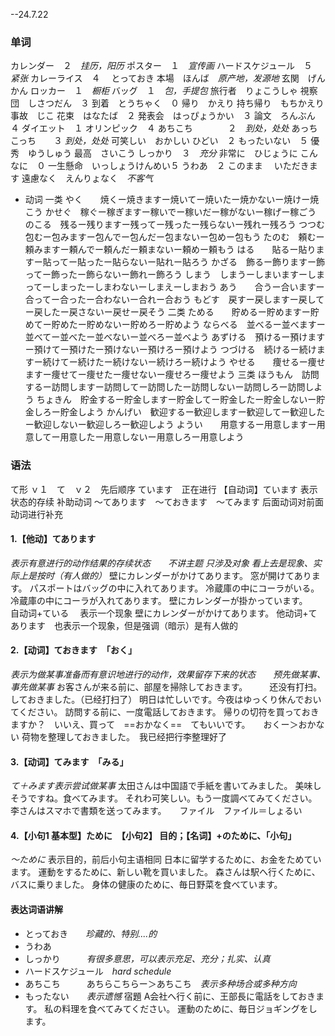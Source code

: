 --24.7.22
### 单词
カレンダー　２　*挂历，阳历*
ポスター　１　*宣传画*
ハードスケジュール　５　*紧张*
カレーライス　４　
とっておき
本場　ほんば　*原产地，发源地*
玄関　げんかん
ロッカー　１　*橱柜*
バッグ　１　*包，手提包*
旅行者　りょこうしゃ
視察団　しさつだん　３
到着　とうちゃく　０
帰り　かえり
持ち帰り　もちかえり
事故　じこ
花束　はなたば　２
発表会　はっぴょうかい　３
論文　ろんぶん　４
ダイエット　１
オリンピック　４
あちこち　　　　２　*到处，处处*
あっちこっち　　３    *到处，处处*
可笑しい　おかしい
ひどい　２
もったいない　５
優秀　ゆうしゅう
最高　さいこう
しっかり　３　*充分*
非常に　ひじょうに
こんなに　０
一生懸命　いっしょうけんめい５
うわあ　２
このまま　
いただきます
遠慮なく　えんりょなく　*不客气*
+ 动词
一类
やく　　焼くー焼きますー焼いてー焼いたー焼かないー焼けー焼こう
かせぐ　稼ぐー稼ぎますー稼いでー稼いだー稼がないー稼げー稼ごう
のこる　残るー残りますー残ってー残ったー残らないー残れー残ろう
つつむ　包むー包みますー包んでー包んだー包まないー包めー包もう
たのむ　頼むー頼みますー頼んでー頼んだー頼まないー頼めー頼もう
はる　　貼るー貼りますー貼ってー貼ったー貼らないー貼れー貼ろう
かざる　飾るー飾りますー飾ってー飾ったー飾らないー飾れー飾ろう
しまう　しまうーしまいますーしまってーしまったーしまわないーしまえーしまおう
あう　　合うー合いますー合ってー合ったー合わないー合れー合おう
もどす　戻すー戻しますー戻してー戻したー戻さないー戻せー戻そう
二类
ためる　　貯めるー貯めますー貯めてー貯めたー貯めないー貯めろー貯めよう
ならべる　並べるー並べますー並べてー並べたー並べないー並べろー並べよう
あずける　預けるー預けますー預けてー預けたー預けないー預けろー預けよう
つづける　続けるー続けますー続けてー続けたー続けないー続けろー続けよう
やせる　　痩せるー痩せますー痩せてー痩せたー痩せないー痩せろー痩せよう
三类
ほうもん　訪問するー訪問しますー訪問してー訪問したー訪問しないー訪問しろー訪問しよう
ちょきん　貯金するー貯金しますー貯金してー貯金したー貯金しないー貯金しろー貯金しよう
かんげい　歓迎するー歓迎しますー歓迎してー歓迎したー歓迎しないー歓迎しろー歓迎しよう
ようい　　用意するー用意しますー用意してー用意したー用意しないー用意しろー用意しよう
### 语法
て形
ｖ１　て　ｖ２　先后顺序
ています　正在进行
【自动词】ています  表示状态的存续
补助动词 ～てあります　～ておきます　～てみます
后面动词对前面动词进行补充
#### 1.【他动】てあります
*表示有意进行的动作结果的存续状态　　不讲主题 只涉及对象
看上去是现象、实际上是按时（有人做的）*
壁にカレンダーがかけてあります。
窓が開けてあります。
パスポートはバッグの中に入れてあります。
冷蔵庫の中にコーラがいる。
冷蔵庫の中にコーラが入れてあります。
壁にカレンダーが掛かっています。　　自动词+ている　 表示一个现象
壁にカレンダーがかけてあります。       他动词+てあります　也表示一个现象，但是强调（暗示）是有人做的
#### 2.【动词】ておきます　「おく」
*表示为做某事准备而有意识地进行的动作，效果留存下来的状态　　预先做某事、事先做某事*
お客さんが来る前に、部屋を掃除しておきます。　　　还没有打扫。  しておきました。（已经打扫了）
明日は忙しいです。今夜はゆっくり休んでおいてください。
訪問する前に、一度電話しておきます。
帰りの切符を買っておきますか？　いいえ、買って　==おかなく==　てもいいです。　　おくー＞おかない
荷物を整理しておきました。　我已经把行李整理好了
#### 3.【动词】てみます　「みる」
*て＋みます表示尝试做某事*
太田さんは中国語で手紙を書いてみました。
美味しそうですね。食べてみます。
それわ可笑しい。もう一度調べてみてください。
李さんはスマホで書類を送ってみます。　　ファイル　ファイル＝しょるい
#### 4.【小句1 基本型】ために　【小句2】 目的；【名词】+のために、「小句」
*～ために* 表示目的，前后小句主语相同
日本に留学するために、お金をためています。
運動をするために、新しい靴を買いました。
森さんは駅へ行くために、バスに乗りました。
身体の健康のために、毎日野菜を食べています。
#### 表达词语讲解
+ とっておき　　*珍藏的、特别....的*
+ うわあ
+ しっかり　　　*有很多意思，可以表示充足、充分；扎实、认真*
+ ハードスケジュール　*hard schedule*
+ あちこち　　　あちらこちらー＞あちこち　*表示多种场合或多种方向*
+ もったない　　*表示遗憾*
宿題
A会社へ行く前に、王部長に電話をしておきます。
私の料理を食べてみてください。
運動のために、毎日ジョギングをします。